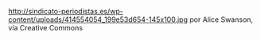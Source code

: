 http://sindicato-periodistas.es/wp-content/uploads/414554054_199e53d654-145x100.jpg
por Alice Swanson, vía Creative Commons
